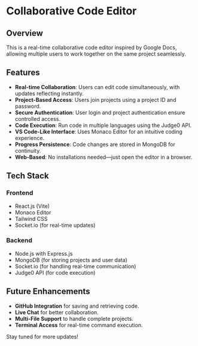# Collaborative Code Editor

## Overview
This is a real-time collaborative code editor inspired by Google Docs, allowing multiple users to work together on the same project seamlessly.

## Features
- **Real-time Collaboration**: Users can edit code simultaneously, with updates reflecting instantly.
- **Project-Based Access**: Users join projects using a project ID and password.
- **Secure Authentication**: User login and project authentication ensure controlled access.
- **Code Execution**: Run code in multiple languages using the Judge0 API.
- **VS Code-Like Interface**: Uses Monaco Editor for an intuitive coding experience.
- **Progress Persistence**: Code changes are stored in MongoDB for continuity.
- **Web-Based**: No installations needed—just open the editor in a browser.

## Tech Stack
### **Frontend**
- React.js (Vite)
- Monaco Editor
- Tailwind CSS
- Socket.io (for real-time updates)

### **Backend**
- Node.js with Express.js
- MongoDB (for storing projects and user data)
- Socket.io (for handling real-time communication)
- Judge0 API (for code execution)

## Future Enhancements
- **GitHub Integration** for saving and retrieving code.
- **Live Chat** for better collaboration.
- **Multi-File Support** to handle complete projects.
- **Terminal Access** for real-time command execution.

Stay tuned for more updates!

